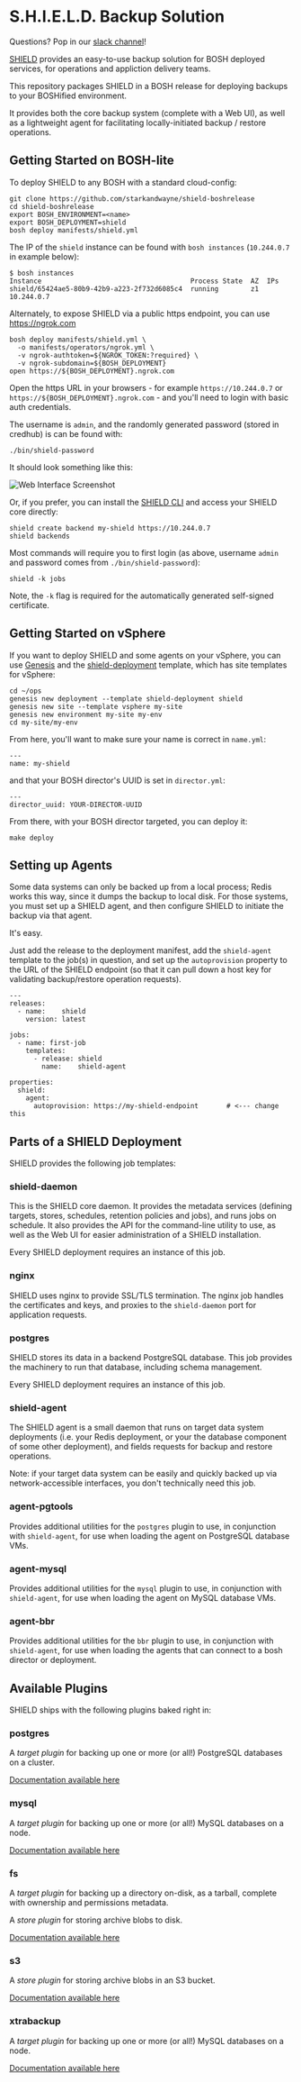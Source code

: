 S.H.I.E.L.D. Backup Solution
============================

Questions? Pop in our [slack channel](https://cloudfoundry.slack.com/messages/shield/)!

[SHIELD][shield] provides an easy-to-use backup solution for BOSH
deployed services, for operations and appliction delivery teams.

This repository packages SHIELD in a BOSH release for deploying
backups to your BOSHified environment.

It provides both the core backup system (complete with a Web UI),
as well as a lightweight agent for facilitating locally-initiated
backup / restore operations.

Getting Started on BOSH-lite
----------------------------

To deploy SHIELD to any BOSH with a standard cloud-config:

```
git clone https://github.com/starkandwayne/shield-boshrelease
cd shield-boshrelease
export BOSH_ENVIRONMENT=<name>
export BOSH_DEPLOYMENT=shield
bosh deploy manifests/shield.yml
```

The IP of the `shield` instance can be found with `bosh instances` (`10.244.0.7` in example below):

```
$ bosh instances
Instance                                     Process State  AZ  IPs
shield/65424ae5-80b9-42b9-a223-2f732d6085c4  running        z1  10.244.0.7
```

Alternately, to expose SHIELD via a public https endpoint, you can use https://ngrok.com

```
bosh deploy manifests/shield.yml \
  -o manifests/operators/ngrok.yml \
  -v ngrok-authtoken=${NGROK_TOKEN:?required} \
  -v ngrok-subdomain=${BOSH_DEPLOYMENT}
open https://${BOSH_DEPLOYMENT}.ngrok.com
```

Open the https URL in your browsers - for example `https://10.244.0.7` or `https://${BOSH_DEPLOYMENT}.ngrok.com` - and you'll need to login with basic auth credentials.

The username is `admin`, and the randomly generated password (stored in credhub) is can be found with:

```
./bin/shield-password
```

It should look something like this:

![Web Interface Screenshot][screen1]

Or, if you prefer, you can install the [SHIELD CLI][cli-dl] and
access your SHIELD core directly:

```
shield create backend my-shield https://10.244.0.7
shield backends
```

Most commands will require you to first login (as above, username `admin` and password comes from `./bin/shield-password`):

```
shield -k jobs
```

Note, the `-k` flag is required for the automatically generated self-signed certificate.

Getting Started on vSphere
--------------------------

If you want to deploy SHIELD and some agents on your vSphere,
you can use [Genesis][genesis] and the [shield-deployment][tpl]
template, which has site templates for vSphere:

    cd ~/ops
    genesis new deployment --template shield-deployment shield
    genesis new site --template vsphere my-site
    genesis new environment my-site my-env
    cd my-site/my-env

From here, you'll want to make sure your name is correct in
`name.yml`:

    ---
    name: my-shield

and that your BOSH director's UUID is set in `director.yml`:

    ---
    director_uuid: YOUR-DIRECTOR-UUID

From there, with your BOSH director targeted, you can deploy it:

    make deploy


Setting up Agents
-----------------

Some data systems can only be backed up from a local process;
Redis works this way, since it dumps the backup to local disk.
For those systems, you must set up a SHIELD agent, and then
configure SHIELD to initiate the backup via that agent.

It's easy.

Just add the release to the deployment manifest, add the
`shield-agent` template to the job(s) in question, and set up the
`autoprovision` property to the URL of the SHIELD
endpoint (so that it can pull down a host key for validating
backup/restore operation requests).

    ---
    releases:
      - name:    shield
        version: latest

    jobs:
      - name: first-job
        templates:
          - release: shield
            name:    shield-agent

    properties:
      shield:
        agent:
          autoprovision: https://my-shield-endpoint       # <--- change this


Parts of a SHIELD Deployment
----------------------------

SHIELD provides the following job templates:

### shield-daemon

This is the SHIELD core daemon.  It provides the metadata services
(defining targets, stores, schedules, retention policies and jobs),
and runs jobs on schedule.  It also provides the API for the
command-line utility to use, as well as the Web UI for easier
administration of a SHIELD installation.

Every SHIELD deployment requires an instance of this job.

### nginx

SHIELD uses nginx to provide SSL/TLS termination.  The nginx job
handles the certificates and keys, and proxies to the
`shield-daemon` port for application requests.

### postgres

SHIELD stores its data in a backend PostgreSQL database.  This job
provides the machinery to run that database, including schema
management.

Every SHIELD deployment requires an instance of this job.

### shield-agent

The SHIELD agent is a small daemon that runs on target data system
deployments (i.e. your Redis deployment, or your the database
component of some other deployment), and fields requests for
backup and restore operations.

Note: if your target data system can be easily and quickly backed
up via network-accessible interfaces, you don't technically need
this job.

### agent-pgtools

Provides additional utilities for the `postgres` plugin to use, in
conjunction with `shield-agent`, for use when loading the agent on
PostgreSQL database VMs.

### agent-mysql

Provides additional utilities for the `mysql` plugin to use, in
conjunction with `shield-agent`, for use when loading the agent on
MySQL database VMs.

### agent-bbr

Provides additional utilities for the `bbr` plugin to use, in
conjunction with `shield-agent`, for use when loading the agents
that can connect to a bosh director or deployment.

Available Plugins
-----------------

SHIELD ships with the following plugins baked right in:

### postgres

A _target plugin_ for backing up one or more (or all!) PostgreSQL
databases on a cluster.

[Documentation available here][plugin-postgres-docs]

### mysql

A _target plugin_ for backing up one or more (or all!) MySQL
databases on a node.

[Documentation available here][plugin-mysql-docs]

### fs

A _target plugin_ for backing up a directory on-disk, as a
tarball, complete with ownership and permissions metadata.

A _store plugin_ for storing archive blobs to disk.

[Documentation available here][plugin-fs-docs]

### s3

A _store plugin_ for storing archive blobs in an S3 bucket.

[Documentation available here][plugin-s3-docs]

### xtrabackup

A _target plugin_ for backing up one or more (or all!) MySQL
databases on a node.

[Documentation available here][plugin-xtrabackup-docs]



[shield]:  https://github.com/starkandwayne/shield
[screen1]: https://raw.githubusercontent.com/starkandwayne/shield-boshrelease/master/doc/webui.png
[tpl]:     https://github.com/starkandwayne/shield-deployment
[genesis]: https://github.com/starkandwayne/genesis
[cli-dl]:  https://github.com/starkandwayne/shield

[plugin-postgres-docs]: https://godoc.org/github.com/starkandwayne/shield/plugin/postgres
[plugin-mysql-docs]:    https://godoc.org/github.com/starkandwayne/shield/plugin/mysql
[plugin-fs-docs]:       https://godoc.org/github.com/starkandwayne/shield/plugin/fs
[plugin-s3-docs]:       https://godoc.org/github.com/starkandwayne/shield/plugin/s3
[plugin-xtrabackup-docs]:       https://godoc.org/github.com/starkandwayne/shield/plugin/xtrabackup
